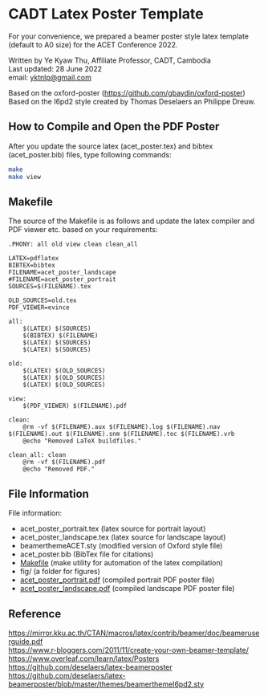 # CADT Latex Poster Template

For your convenience, we prepared a beamer poster style latex template (default to A0 size) for the ACET Conference 2022.  

Written by Ye Kyaw Thu, Affiliate Professor, CADT, Cambodia  
Last updated: 28 June 2022  
email: yktnlp@gmail.com  

Based on the oxford-poster (https://github.com/gbaydin/oxford-poster)  
Based on the I6pd2 style created by Thomas Deselaers an Philippe Dreuw.  

## How to Compile and Open the PDF Poster

After you update the source latex (acet_poster.tex) and bibtex (acet_poster.bib) files, type following commands:  

```bash
make
make view
```

## Makefile

The source of the Makefile is as follows and update the latex compiler and PDF viewer etc. based on your requirements:  

```
.PHONY: all old view clean clean_all

LATEX=pdflatex
BIBTEX=bibtex
FILENAME=acet_poster_landscape
#FILENAME=acet_poster_portrait
SOURCES=$(FILENAME).tex

OLD_SOURCES=old.tex
PDF_VIEWER=evince

all:
	$(LATEX) $(SOURCES)
	$(BIBTEX) $(FILENAME)
	$(LATEX) $(SOURCES)
	$(LATEX) $(SOURCES)

old:
	$(LATEX) $(OLD_SOURCES)
	$(LATEX) $(OLD_SOURCES)
	$(LATEX) $(OLD_SOURCES)

view:
	$(PDF_VIEWER) $(FILENAME).pdf

clean:
	@rm -vf $(FILENAME).aux $(FILENAME).log $(FILENAME).nav $(FILENAME).out $(FILENAME).snm $(FILENAME).toc $(FILENAME).vrb
	@echo "Removed LaTeX buildfiles."

clean_all: clean
	@rm -vf $(FILENAME).pdf
	@echo "Removed PDF."

```

## File Information

File information:  

- acet_poster_portrait.tex (latex source for portrait layout)
- acet_poster_landscape.tex (latex source for landscape layout)
- beamerthemeACET.sty (modified version of Oxford style file)
- acet_poster.bib (BibTex file for citations)
- [Makefile](https://github.com/NiptictLab/ACET_2022_templates-/blob/main/poster/Makefile) (make utility for automation of the latex compilation)
- fig/ (a folder for figures)
- [acet_poster_portrait.pdf](https://github.com/NiptictLab/ACET_2022_templates-/blob/main/poster/acet_poster_portrait.pdf) (compiled portrait PDF poster file)  
- [acet_poster_landscape.pdf](https://github.com/NiptictLab/ACET_2022_templates-/blob/main/poster/acet_poster_landscape.pdf) (compiled landscape PDF poster file)  

## Reference

https://mirror.kku.ac.th/CTAN/macros/latex/contrib/beamer/doc/beameruserguide.pdf  
https://www.r-bloggers.com/2011/11/create-your-own-beamer-template/  
https://www.overleaf.com/learn/latex/Posters  
https://github.com/deselaers/latex-beamerposter  
https://github.com/deselaers/latex-beamerposter/blob/master/themes/beamerthemeI6pd2.sty  

